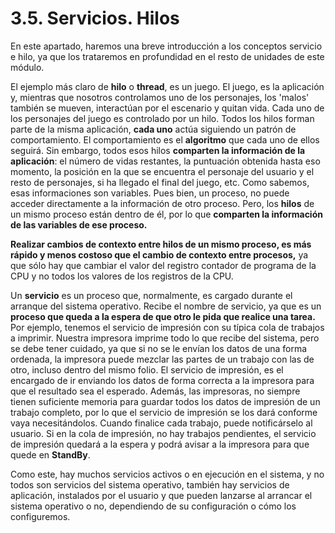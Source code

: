 # 3.5. Servicios. Hilos

 En este apartado, haremos una breve introducción a los conceptos servicio e hilo, ya que los trataremos en profundidad en el resto de unidades de este módulo.

 El ejemplo más claro de **hilo** o **thread**, es un juego. El juego, es la aplicación y, mientras que nosotros controlamos uno de los personajes, los 'malos' también se mueven, interactúan por el escenario y quitan vida. Cada uno de los personajes del juego es controlado por un hilo. Todos los hilos forman parte de la misma aplicación, **cada uno** actúa siguiendo un patrón de comportamiento. El comportamiento es el **algoritmo** que cada uno de ellos seguirá. Sin embargo, todos esos hilos **comparten la información de la aplicación**: el número de vidas restantes, la puntuación obtenida hasta eso momento, la posición en la que se encuentra el personaje del usuario y el resto de personajes, si ha llegado el final del juego, etc. Como sabemos, esas informaciones son variables. Pues bien, un proceso, no puede acceder directamente a la información de otro proceso. Pero, los **hilos** de un mismo proceso están dentro de él, por lo que **comparten la información de las variables de ese proceso.**

 **Realizar cambios de contexto entre hilos de un mismo proceso, es más rápido y menos costoso que el cambio de contexto entre procesos,** ya que sólo hay que cambiar el valor del registro contador de programa de la CPU y no todos los valores de los registros de la CPU.

 Un **servicio** es un proceso que, normalmente, es cargado durante el arranque del sistema operativo. Recibe el nombre de servicio, ya que es un **proceso que queda a la espera de que otro le pida que realice una tarea.** Por ejemplo, tenemos el servicio de impresión con su típica cola de trabajos a imprimir. Nuestra impresora imprime todo lo que recibe del sistema, pero se debe tener cuidado, ya que si no se le envían los datos de una forma ordenada, la impresora puede mezclar las partes de un trabajo con las de otro, incluso dentro del mismo folio. El servicio de impresión, es el encargado de ir enviando los datos de forma correcta a la impresora para que el resultado sea el esperado. Además, las impresoras, no siempre tienen suficiente memoria para guardar todos los datos de impresión de un trabajo completo, por lo que el servicio de impresión se los dará conforme vaya necesitándolos. Cuando finalice cada trabajo, puede notificárselo al usuario. Si en la cola de impresión, no hay trabajos pendientes, el servicio de impresión quedará a la espera y podrá avisar a la impresora para que quede en **StandBy**.

 Como este, hay muchos servicios activos o en ejecución en el sistema, y no todos son servicios del sistema operativo, también hay servicios de aplicación, instalados por el usuario y que pueden lanzarse al arrancar el sistema operativo o no, dependiendo de su configuración o cómo los configuremos.

